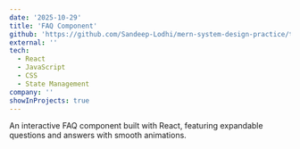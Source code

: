 ```yaml
---
date: '2025-10-29'
title: 'FAQ Component'
github: 'https://github.com/Sandeep-Lodhi/mern-system-design-practice/tree/faq'
external: ''
tech:
  - React
  - JavaScript
  - CSS
  - State Management
company: ''
showInProjects: true
---
```


An interactive FAQ component built with React, featuring expandable questions and answers with smooth animations.